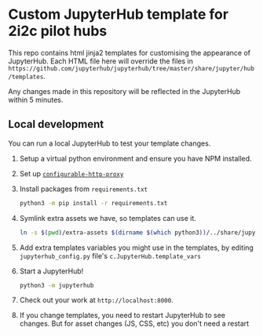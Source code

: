 # Custom JupyterHub template for 2i2c pilot hubs

This repo contains html jinja2 templates for customising the appearance of JupyterHub. Each HTML file here will override the files in `https://github.com/jupyterhub/jupyterhub/tree/master/share/jupyter/hub/templates`.

Any changes made in this repository will be reflected in the JupyterHub within 5 minutes.

## Local development

You can run a local JupyterHub to test your template changes.


1. Setup a virtual python environment and ensure you have NPM installed.

2. Set up [`configurable-http-proxy`](https://github.com/jupyterhub/configurable-http-proxy#install)

3. Install packages from `requirements.txt`

   ```bash
   python3 -m pip install -r requirements.txt
   ```

4. Symlink extra assets we have, so templates can use it.

   ```bash
   ln -s $(pwd)/extra-assets $(dirname $(which python3))/../share/jupyterhub/static
   ```
5. Add extra templates variables you might use in the templates, by editing
   `jupyterhub_config.py` file's `c.JupyterHub.template_vars`

6. Start a JupyterHub!

   ```bash
   python3 -m jupyterhub
   ```

7. Check out your work at `http://localhost:8000`.

8. If you change templates, you need to restart JupyterHub to see changes.
   But for asset changes (JS, CSS, etc) you don't need a restart
